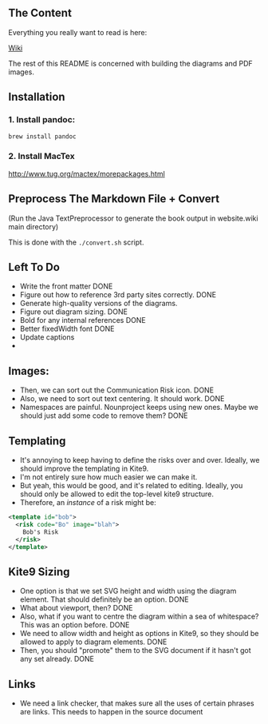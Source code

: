 ## The Content

Everything you really want to read is here:

[Wiki](https://github.com/risk-first/website/wiki)

The rest of this README is concerned with building the diagrams and PDF images.

## Installation

### 1. Install pandoc:

```
brew install pandoc
```

### 2.  Install MacTex

http://www.tug.org/mactex/morepackages.html

##  Preprocess The Markdown File + Convert

(Run the Java TextPreprocessor to generate the book output in website.wiki main directory)

This is done with the `./convert.sh` script.

## Left To Do

- Write the front matter DONE
- Figure out how to reference 3rd party sites correctly.    DONE
- Generate high-quality versions of the diagrams.
- Figure out diagram sizing.        DONE
- Bold for any internal references  DONE
- Better fixedWidth font            DONE
- Update captions 
- 



## Images:  

- Then, we can sort out the Communication Risk icon.   DONE
- Also, we need to sort out text centering.  It should work.  DONE
- Namespaces are painful.  Nounproject keeps using new ones.  Maybe we should just add some code to remove them?  DONE

## Templating

- It's annoying to keep having to define the risks over and over.  Ideally, we should improve the templating in Kite9.
- I'm not entirely sure how much easier we can make it.  
- But yeah, this would be good, and it's related to editing.   Ideally, you should only be allowed to edit the top-level kite9 structure.
- Therefore, an _instance_ of a risk might be:

```xml
<template id="bob">
  <risk code="Bo" image="blah">
    Bob's Risk
  </risk>
</template>
```

## Kite9 Sizing

- One option is that we set SVG height and width using the diagram element.  That should definitely be an option.  DONE
- What about viewport, then?   DONE
- Also, what if you want to centre the diagram within a sea of whitespace?  This was an option before.  DONE
- We need to allow width and height as options in Kite9, so they should be allowed to apply to diagram elements.  DONE
- Then, you should "promote" them to the SVG document if it hasn't got any set already.   DONE

## Links

- We need a link checker, that makes sure all the uses of certain phrases are links.  This needs to happen in the source document


